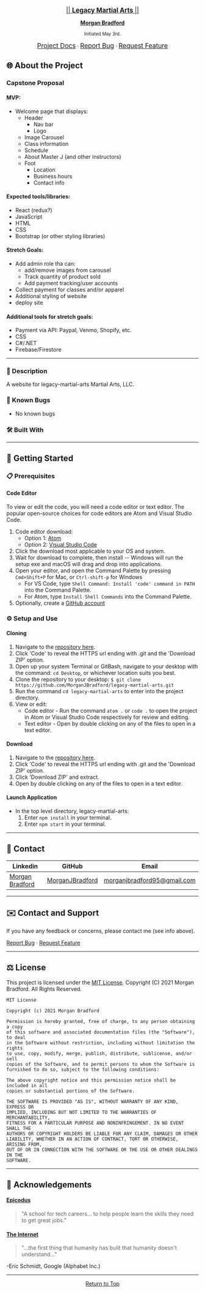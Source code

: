 <br>
<p align="center">
  <u><big>|| <b> Legacy Martial Arts </b> || </big></u>
</p>
<p align="center">
  <p align="center">
  </p>
  <p align="center">
    <a href="https://github.com/MorganJBradford">
      <strong>Morgan Bradford</strong>
    </a>
  </p>

<p align="center">
  <small>Initiated May 3rd.</small>
</p>
<p align="center">
    <a href="https://github.com/MorganJBradford/legacy-martial-arts"><big>Project Docs</big></a> ·
    <a href="https://github.com/MorganJBradford/legacy-martial-arts/issues"><big>Report Bug</big></a> ·
    <a href="https://github.com/MorganJBradford/legacy-martial-arts/issues"><big>Request Feature</big></a>
</p>

## 🌐 About the Project

### Capstone Proposal

#### MVP:

* Welcome page that displays:
  * Header
    * Nav bar
    * Logo
  * Image Carousel
  * Class information
  * Schedule
  * About Master J (and other instructors)
  * Foot
    * Location
    * Business hours
    * Contact info

#### Expected tools/libraries:

* React (redux?)
* JavaScript
* HTML
* CSS
* Bootstrap (or other styling libraries)

#### Stretch Goals:

* Add admin role tha can:
  * add/remove images from carousel
  * Track quantity of product sold
  * Add payment tracking/user accounts
* Collect payment for classes and/or apparel
* Additional styling of website
* deploy site

#### Additional tools for stretch goals:

* Payment via API: Paypal, Venmo, Shopify, etc.
* CSS
* C#/.NET
* Firebase/Firestore

------------------------------

### 📖 Description
A website for legacy-martial-arts Martial Arts, LLC.

### 🦠 Known Bugs

* No known bugs

### 🛠 Built With

<!-- * [Visual Studio Code](https://code.visualstudio.com/)
* [JavaScript](https://developer.mozilla.org/en-US/docs/Web/JavaScript)
* [Jest](https://jestjs.io)
* [React](https://reactjs.org)
* [Redux](https://redux.js.org)
* [React Redux](https://react-redux.js.org)
* [Git & GitHub](https://github.com/) -->

------------------------------

## 🏁 Getting Started

### 📋 Prerequisites

  #### Code Editor

  To view or edit the code, you will need a code editor or text editor. The popular open-source choices for code editors are Atom and Visual Studio Code.

  1) Code editor download:
      * Option 1: [Atom](https://atom.io/)
      * Option 2: [Visual Studio Code](https://code.visualstudio.com/)
  2) Click the download most applicable to your OS and system.
  3) Wait for download to complete, then install -- Windows will run the setup exe and macOS will drag and drop into applications.
  4) Open your editor, and open the Command Palette by pressing `Cmd+Shift+P` for Mac, or `Ctrl-shift-p` for Windows
      * For VS Code, type `Shell Command: Install 'code' command in PATH` into the Command Palette.
      * For Atom, type `Install Shell Commands` into the Command Palette.
  5) Optionally, create a [GitHub account](https://github.com)

### ⚙️ Setup and Use

  #### Cloning

  1) Navigate to the [repository here](https://github.com/MorganJBradford/legacy-martial-arts).
  2) Click 'Code' to reveal the HTTPS url ending with .git and the 'Download ZIP' option.
  3) Open up your system Terminal or GitBash, navigate to your desktop with the command: `cd Desktop`, or whichever location suits you best.
  4) Clone the repository to your desktop: `$ git clone https://github.com/MorganJBradford/legacy-martial-arts.git`
  5) Run the command `cd legacy-martial-arts` to enter into the project directory.
  6) View or edit:
      * Code editor - Run the command `atom .` or `code .` to open the project in Atom or Visual Studio Code respectively for review and editing.
      * Text editor - Open by double clicking on any of the files to open in a text editor.

  #### Download

  1) Navigate to the [repository here](https://github.com/MorganJBradford/legacy-martial-arts).
  2) Click 'Code' to reveal the HTTPS url ending with .git and the 'Download ZIP' option.
  3) Click 'Download ZIP' and extract.
  4) Open by double clicking on any of the files to open in a text editor.
  
  #### Launch Application

  * In the  top level directory, legacy-martial-arts:
      1. Enter `npm install` in your terminal.
      2. Enter `npm start` in your terminal.

------------------------------

## 🤝 Contact

| Linkedin | GitHub | Email |
|--------|:------:|:-----:|
| [Morgan Bradford](https://www.linkedin.com/in/morganjbradford/) | [MorganJBradford](https://github.com/MorganJBradford) | [morganjbradford95@gmail.com](mailto:morganjbradford+github95@gmail.com) |

------------------------------

## ✉️ Contact and Support

If you have any feedback or concerns, please contact me (see info above).

<p>
  <a href="https://github.com/MorganJBradford/legacy-martial-arts/issues">Report Bug</a> ·
  <a href="https://github.com/MorganJBradford/legacy-martial-arts/issues">Request Feature</a>
</p>

------------------------------

## ⚖️ License

This project is licensed under the [MIT License](https://opensource.org/licenses/MIT). Copyright (C) 2021 Morgan Bradford. All Rights Reserved.

```
MIT License

Copyright (c) 2021 Morgan Bradford

Permission is hereby granted, free of charge, to any person obtaining a copy
of this software and associated documentation files (the "Software"), to deal
in the Software without restriction, including without limitation the rights
to use, copy, modify, merge, publish, distribute, sublicense, and/or sell
copies of the Software, and to permit persons to whom the Software is
furnished to do so, subject to the following conditions:

The above copyright notice and this permission notice shall be included in all
copies or substantial portions of the Software.

THE SOFTWARE IS PROVIDED "AS IS", WITHOUT WARRANTY OF ANY KIND, EXPRESS OR
IMPLIED, INCLUDING BUT NOT LIMITED TO THE WARRANTIES OF MERCHANTABILITY,
FITNESS FOR A PARTICULAR PURPOSE AND NONINFRINGEMENT. IN NO EVENT SHALL THE
AUTHORS OR COPYRIGHT HOLDERS BE LIABLE FOR ANY CLAIM, DAMAGES OR OTHER
LIABILITY, WHETHER IN AN ACTION OF CONTRACT, TORT OR OTHERWISE, ARISING FROM,
OUT OF OR IN CONNECTION WITH THE SOFTWARE OR THE USE OR OTHER DEALINGS IN THE
SOFTWARE.
```

------------------------------

## 🌟 Acknowledgements

#### [Epicodus](https://www.epicodus.com/)
>"A school for tech careers... to help people learn the skills they need to get great jobs."

#### [The Internet](https://webfoundation.org/)
>"...the first thing that humanity has built that humanity doesn't understand..."

-Eric Schmidt, Google (Alphabet Inc.)

------------------------------

<p align="center"><a href="#">Return to Top</a></p>